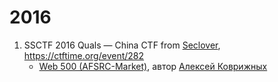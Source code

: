 # 2016

1. SSCTF 2016 Quals — China CTF from [Seclover](http://lab.seclover.com/), <https://ctftime.org/event/282>
   * [Web 500 (AFSRC-Market)](SSCTF%202016%20Quals/Web%20500/Web%20500.md), автор [Алексей Коврижных](https://github.com/a1exdandy)
